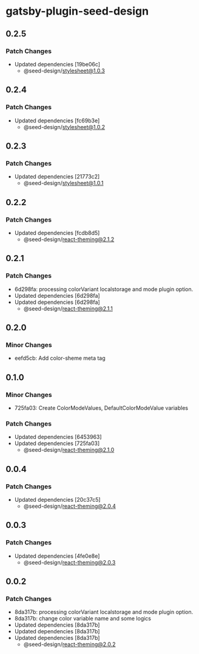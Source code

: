 # gatsby-plugin-seed-design

## 0.2.5

### Patch Changes

- Updated dependencies [19be06c]
  - @seed-design/stylesheet@1.0.3

## 0.2.4

### Patch Changes

- Updated dependencies [fc69b3e]
  - @seed-design/stylesheet@1.0.2

## 0.2.3

### Patch Changes

- Updated dependencies [21773c2]
  - @seed-design/stylesheet@1.0.1

## 0.2.2

### Patch Changes

- Updated dependencies [fcdb8d5]
  - @seed-design/react-theming@2.1.2

## 0.2.1

### Patch Changes

- 6d298fa: processing colorVariant localstorage and mode plugin option.
- Updated dependencies [6d298fa]
- Updated dependencies [6d298fa]
  - @seed-design/react-theming@2.1.1

## 0.2.0

### Minor Changes

- eefd5cb: Add color-sheme meta tag

## 0.1.0

### Minor Changes

- 725fa03: Create ColorModeValues, DefaultColorModeValue variables

### Patch Changes

- Updated dependencies [6453963]
- Updated dependencies [725fa03]
  - @seed-design/react-theming@2.1.0

## 0.0.4

### Patch Changes

- Updated dependencies [20c37c5]
  - @seed-design/react-theming@2.0.4

## 0.0.3

### Patch Changes

- Updated dependencies [4fe0e8e]
  - @seed-design/react-theming@2.0.3

## 0.0.2

### Patch Changes

- 8da317b: processing colorVariant localstorage and mode plugin option.
- 8da317b: change color variable name and some logics
- Updated dependencies [8da317b]
- Updated dependencies [8da317b]
- Updated dependencies [8da317b]
  - @seed-design/react-theming@2.0.2
